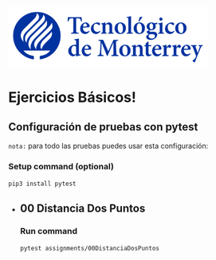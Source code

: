 ![Tec de Monterrey](images/logotecmty.png)
# Ejercicios Básicos!

## Configuración de pruebas con **pytest**

`nota:` para todo las pruebas puedes usar esta configuración:

### Setup command (optional)
```
pip3 install pytest
```
- ## 00 Distancia Dos Puntos
    ### Run command
    ```
    pytest assignments/00DistanciaDosPuntos
    ```

